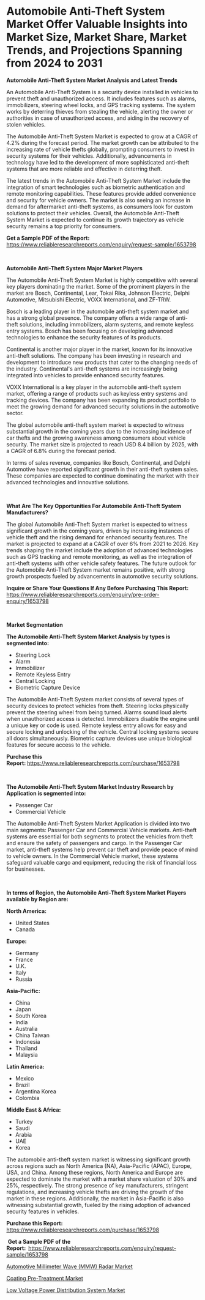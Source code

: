 <p><h1>Automobile Anti-Theft System Market Offer Valuable Insights into Market Size, Market Share, Market Trends, and Projections Spanning from 2024 to 2031</h1></p><p><strong>Automobile Anti-Theft System Market Analysis and Latest Trends</strong></p>
<p><p>An Automobile Anti-Theft System is a security device installed in vehicles to prevent theft and unauthorized access. It includes features such as alarms, immobilizers, steering wheel locks, and GPS tracking systems. The system works by deterring thieves from stealing the vehicle, alerting the owner or authorities in case of unauthorized access, and aiding in the recovery of stolen vehicles.</p><p>The Automobile Anti-Theft System Market is expected to grow at a CAGR of 4.2% during the forecast period. The market growth can be attributed to the increasing rate of vehicle thefts globally, prompting consumers to invest in security systems for their vehicles. Additionally, advancements in technology have led to the development of more sophisticated anti-theft systems that are more reliable and effective in deterring theft.</p><p>The latest trends in the Automobile Anti-Theft System Market include the integration of smart technologies such as biometric authentication and remote monitoring capabilities. These features provide added convenience and security for vehicle owners. The market is also seeing an increase in demand for aftermarket anti-theft systems, as consumers look for custom solutions to protect their vehicles. Overall, the Automobile Anti-Theft System Market is expected to continue its growth trajectory as vehicle security remains a top priority for consumers.</p></p>
<p><strong>Get a Sample PDF of the Report:&nbsp;</strong> <a href="https://www.reliableresearchreports.com/enquiry/request-sample/1653798">https://www.reliableresearchreports.com/enquiry/request-sample/1653798</a></p>
<p>&nbsp;</p>
<p><strong>Automobile Anti-Theft System Major Market Players</strong></p>
<p><p>The Automobile Anti-Theft System Market is highly competitive with several key players dominating the market. Some of the prominent players in the market are Bosch, Continental, Lear, Tokai Rika, Johnson Electric, Delphi Automotive, Mitsubishi Electric, VOXX International, and ZF-TRW.</p><p>Bosch is a leading player in the automobile anti-theft system market and has a strong global presence. The company offers a wide range of anti-theft solutions, including immobilizers, alarm systems, and remote keyless entry systems. Bosch has been focusing on developing advanced technologies to enhance the security features of its products.</p><p>Continental is another major player in the market, known for its innovative anti-theft solutions. The company has been investing in research and development to introduce new products that cater to the changing needs of the industry. Continental's anti-theft systems are increasingly being integrated into vehicles to provide enhanced security features.</p><p>VOXX International is a key player in the automobile anti-theft system market, offering a range of products such as keyless entry systems and tracking devices. The company has been expanding its product portfolio to meet the growing demand for advanced security solutions in the automotive sector.</p><p>The global automobile anti-theft system market is expected to witness substantial growth in the coming years due to the increasing incidence of car thefts and the growing awareness among consumers about vehicle security. The market size is projected to reach USD 8.4 billion by 2025, with a CAGR of 6.8% during the forecast period.</p><p>In terms of sales revenue, companies like Bosch, Continental, and Delphi Automotive have reported significant growth in their anti-theft system sales. These companies are expected to continue dominating the market with their advanced technologies and innovative solutions.</p></p>
<p>&nbsp;</p>
<p><strong>What Are The Key Opportunities For Automobile Anti-Theft System Manufacturers?</strong></p>
<p><p>The global Automobile Anti-Theft System market is expected to witness significant growth in the coming years, driven by increasing instances of vehicle theft and the rising demand for enhanced security features. The market is projected to expand at a CAGR of over 6% from 2021 to 2026. Key trends shaping the market include the adoption of advanced technologies such as GPS tracking and remote monitoring, as well as the integration of anti-theft systems with other vehicle safety features. The future outlook for the Automobile Anti-Theft System market remains positive, with strong growth prospects fueled by advancements in automotive security solutions.</p></p>
<p><strong>Inquire or Share Your Questions If Any Before Purchasing This Report:</strong> <a href="https://www.reliableresearchreports.com/enquiry/pre-order-enquiry/1653798">https://www.reliableresearchreports.com/enquiry/pre-order-enquiry/1653798</a></p>
<p>&nbsp;</p>
<p><strong>Market Segmentation</strong></p>
<p><strong>The Automobile Anti-Theft System Market Analysis by types is segmented into:</strong></p>
<p><ul><li>Steering Lock</li><li>Alarm</li><li>Immobilizer</li><li>Remote Keyless Entry</li><li>Central Locking</li><li>Biometric Capture Device</li></ul></p>
<p><p>The Automobile Anti-Theft System market consists of several types of security devices to protect vehicles from theft. Steering locks physically prevent the steering wheel from being turned. Alarms sound loud alerts when unauthorized access is detected. Immobilizers disable the engine until a unique key or code is used. Remote keyless entry allows for easy and secure locking and unlocking of the vehicle. Central locking systems secure all doors simultaneously. Biometric capture devices use unique biological features for secure access to the vehicle.</p></p>
<p><strong>Purchase this Report:&nbsp;</strong><a href="https://www.reliableresearchreports.com/purchase/1653798">https://www.reliableresearchreports.com/purchase/1653798</a></p>
<p>&nbsp;</p>
<p><strong>The Automobile Anti-Theft System Market Industry Research by Application is segmented into:</strong></p>
<p><ul><li>Passenger Car</li><li>Commercial Vehicle</li></ul></p>
<p><p>The Automobile Anti-Theft System Market Application is divided into two main segments: Passenger Car and Commercial Vehicle markets. Anti-theft systems are essential for both segments to protect the vehicles from theft and ensure the safety of passengers and cargo. In the Passenger Car market, anti-theft systems help prevent car theft and provide peace of mind to vehicle owners. In the Commercial Vehicle market, these systems safeguard valuable cargo and equipment, reducing the risk of financial loss for businesses.</p></p>
<p>&nbsp;</p>
<p><strong>In terms of Region, the Automobile Anti-Theft System Market Players available by Region are:</strong></p>
<p>
    <p> <strong> North America: </strong>
        <ul>
            <li>United States</li>
            <li>Canada</li>
        </ul>
        </p> 
    <p> <strong> Europe: </strong>
        <ul>
            <li>Germany</li>
            <li>France</li>
            <li>U.K.</li>
            <li>Italy</li>
            <li>Russia</li>
        </ul>
        </p> 
    <p> <strong> Asia-Pacific: </strong>
        <ul>
            <li>China</li>
            <li>Japan</li>
            <li>South Korea</li>
            <li>India</li>
            <li>Australia</li>
            <li>China Taiwan</li>
            <li>Indonesia</li>
            <li>Thailand</li>
            <li>Malaysia</li>
        </ul>
        </p> 
    <p> <strong> Latin America: </strong>
        <ul>
            <li>Mexico</li>
            <li>Brazil</li>
            <li>Argentina Korea</li>
            <li>Colombia</li>
        </ul>
        </p> 
    <p> <strong> Middle East & Africa: </strong>
        <ul>
            <li>Turkey</li>
            <li>Saudi</li>
            <li>Arabia</li>
            <li>UAE</li>
            <li>Korea</li>
        </ul>
    </p>
    </p>
<p><p>The automobile anti-theft system market is witnessing significant growth across regions such as North America (NA), Asia-Pacific (APAC), Europe, USA, and China. Among these regions, North America and Europe are expected to dominate the market with a market share valuation of 30% and 25%, respectively. The strong presence of key manufacturers, stringent regulations, and increasing vehicle thefts are driving the growth of the market in these regions. Additionally, the market in Asia-Pacific is also witnessing substantial growth, fueled by the rising adoption of advanced security features in vehicles.</p></p>
<p><strong>Purchase this Report: </strong><a href="https://www.reliableresearchreports.com/purchase/1653798">https://www.reliableresearchreports.com/purchase/1653798</a></p>
<p>&nbsp;<strong>Get a Sample PDF of the Report:&nbsp;&nbsp;</strong><a href="https://www.reliableresearchreports.com/enquiry/request-sample/1653798">https://www.reliableresearchreports.com/enquiry/request-sample/1653798</a></p>
<p><strong></strong></p>
<p><p><a href="https://github.com/nancykennedykellievqfqt2/Market-Research-Report-List-1/blob/main/automotive-millimeter-wave-mmw-radar-market.md">Automotive Millimeter Wave (MMW) Radar Market</a></p><p><a href="https://github.com/seekum/Market-Research-Report-List-1/blob/main/coating-pre-treatment-market.md">Coating Pre-Treatment Market</a></p><p><a href="https://view.publitas.com/reportprime-1/low-voltage-power-distribution-system-market-research-report-provides-thorough-industry-overview-which-offers-an-in-depth-analysis-of-product-trends-and-new-market-divisions/">Low Voltage Power Distribution System Market</a></p></p>